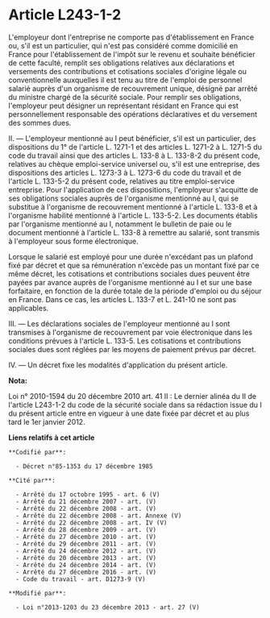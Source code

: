 # Article L243-1-2

L'employeur dont l'entreprise ne comporte pas d'établissement en France ou, s'il est un particulier, qui n'est pas considéré
comme domicilié en France pour l'établissement de l'impôt sur le revenu et souhaite bénéficier de cette faculté, remplit ses
obligations relatives aux déclarations et versements des contributions et cotisations sociales d'origine légale ou
conventionnelle auxquelles il est tenu au titre de l'emploi de personnel salarié auprès d'un organisme de recouvrement
unique, désigné par arrêté du ministre chargé de la sécurité sociale. Pour remplir ses obligations, l'employeur peut désigner
un représentant résidant en France qui est personnellement responsable des opérations déclaratives et du versement des sommes
dues. 

II. ― L'employeur mentionné au I peut bénéficier, s'il est un particulier, des dispositions du 1° de l'article L. 1271-1 et
des articles L. 1271-2 à L. 1271-5 du code du travail ainsi que des articles L. 133-8 à L. 133-8-2 du présent code, relatives
au chèque emploi-service universel ou, s'il est une entreprise, des dispositions des articles L. 1273-3 à L. 1273-6 du code
du travail et de l'article L. 133-5-2 du présent code, relatives au titre emploi-service entreprise. Pour l'application de
ces dispositions, l'employeur s'acquitte de ses obligations sociales auprès de l'organisme mentionné au I, qui se substitue à
l'organisme de recouvrement mentionné à l'article L. 133-8 et à l'organisme habilité mentionné à l'article L. 133-5-2. Les
documents établis par l'organisme mentionné au I, notamment le bulletin de paie ou le document mentionné à l'article L. 133-8
à remettre au salarié, sont transmis à l'employeur sous forme électronique. 

Lorsque le salarié est employé pour une durée n'excédant pas un plafond fixé par décret et que sa rémunération n'excède pas
un montant fixé par ce même décret, les cotisations et contributions sociales dues peuvent être payées par avance auprès de
l'organisme mentionné au I et sur une base forfaitaire, en fonction de la durée totale de la période d'emploi ou du séjour en
France. Dans ce cas, les articles L. 133-7 et L. 241-10 ne sont pas applicables. 

III. ― Les déclarations sociales de l'employeur mentionné au I sont transmises à l'organisme de recouvrement par voie
électronique dans les conditions prévues à l'article L. 133-5. Les cotisations et contributions sociales dues sont réglées
par les moyens de paiement prévus par décret. 

IV. ― Un décret fixe les modalités d'application du présent article.

**Nota:**

Loi n° 2010-1594 du 20 décembre 2010 art. 41 II : Le dernier alinéa du II de l'article L243-1-2 du code de la sécurité
sociale dans sa  rédaction issue du I du présent article entre en vigueur à une date fixée par  décret et au plus tard le 1er
janvier 2012.

**Liens relatifs à cet article**

	**Codifié par**:

	  - Décret n°85-1353 du 17 décembre 1985

	**Cité par**:

	  - Arrêté du 17 octobre 1995 - art. 6 (V)
	  - Arrêté du 21 décembre 2007 - art. (V)
	  - Arrêté du 22 décembre 2008 - art. (V)
	  - Arrêté du 22 décembre 2008 - art. Annexe (V)
	  - Arrêté du 22 décembre 2008 - art. IV (V)
	  - Arrêté du 28 décembre 2009 - art. (V)
	  - Arrêté du 27 décembre 2010 - art. (V)
	  - Arrêté du 29 décembre 2011 - art. (V)
	  - Arrêté du 24 décembre 2012 - art. (V)
	  - Arrêté du 20 décembre 2013 - art. (V)
	  - Arrêté du 24 décembre 2014 - art. (V)
	  - Arrêté du 27 décembre 2016 - art. (V)
	  - Code du travail - art. D1273-9 (V)

	**Modifié par**:

	  - Loi n°2013-1203 du 23 décembre 2013 - art. 27 (V)
